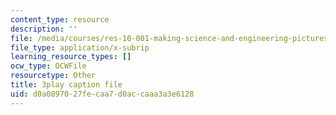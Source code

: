 ```yaml
---
content_type: resource
description: ''
file: /media/courses/res-10-001-making-science-and-engineering-pictures-a-practical-guide-to-presenting-your-work-spring-2016/d0a0897027fecaa7d0accaaa3a3e6128_7_hOHxaaxGE.srt
file_type: application/x-subrip
learning_resource_types: []
ocw_type: OCWFile
resourcetype: Other
title: 3play caption file
uid: d0a08970-27fe-caa7-d0ac-caaa3a3e6128
---
```

